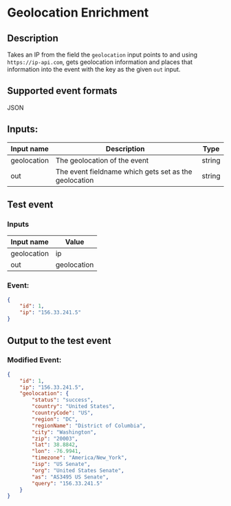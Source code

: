 # Geolocation Enrichment
## Description
Takes an IP from the field the `geolocation` input points to and using `https://ip-api.com`, gets geolocation information and places that information into the event with the key as the given `out` input.
## Supported event formats
JSON 
## Inputs:
Input name | Description | Type
|---|---|---|
| geolocation | The geolocation of the event | string |
| out | The event fieldname which gets set as the geolocation | string |
## Test event 

### Inputs
Input name | Value
|---|---|
| geolocation | ip
| out | geolocation 

### Event:

```json
{
    "id": 1, 
    "ip": "156.33.241.5"
}
```

## Output to the test event

### Modified Event:
```json
{
    "id": 1,
    "ip": "156.33.241.5",
    "geolocation": {
        "status": "success",
        "country": "United States",
        "countryCode": "US",
        "region": "DC",
        "regionName": "District of Columbia",
        "city": "Washington",
        "zip": "20003",
        "lat": 38.8842,
        "lon": -76.9941,
        "timezone": "America/New_York",
        "isp": "US Senate",
        "org": "United States Senate",
        "as": "AS3495 US Senate",
        "query": "156.33.241.5"
    }
}
```